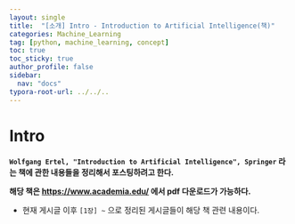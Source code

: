 ```yaml
---
layout: single
title:  "[소개] Intro - Introduction to Artificial Intelligence(책)"
categories: Machine_Learning
tag: [python, machine_learning, concept]
toc: true
toc_sticky: true
author_profile: false
sidebar:
  nav: "docs"
typora-root-url: ../../..
---
```




# Intro

**`Wolfgang Ertel, "Introduction to Artificial Intelligence", Springer` 라는 책에 관한 내용들을 정리해서 포스팅하려고 한다.**

**해당 책은 https://www.academia.edu/ 에서  pdf 다운로드가 가능하다.**

* 현재 게시글 이후 `[1장] ~` 으로 정리된 게시글들이 해당 책 관련 내용이다.

